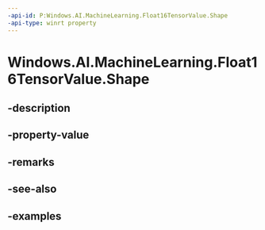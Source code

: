 ```yaml
---
-api-id: P:Windows.AI.MachineLearning.Float16TensorValue.Shape
-api-type: winrt property
---
```


<!-- Property syntax.
public IVectorView<long> Shape { get; }
-->

# Windows.AI.MachineLearning.Float16TensorValue.Shape

## -description

## -property-value

## -remarks

## -see-also

## -examples

